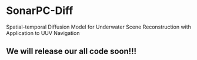 # SonarPC-Diff
Spatial-temporal Diffusion Model for Underwater Scene Reconstruction with Application to UUV Navigation

## We will release our all code soon!!!
